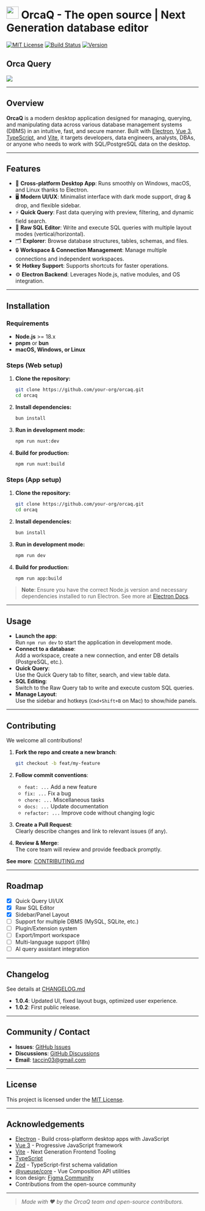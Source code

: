 # <img src="https://orca-q.com/images/logo.png" width="32"> OrcaQ - The open source | Next Generation database editor

[![MIT License](https://img.shields.io/badge/license-MIT-blue.svg)](LICENSE)
[![Build Status](https://img.shields.io/badge/build-passing-brightgreen.svg)](TODO)
[![Version](https://img.shields.io/badge/version-1.0.4-blue.svg)](package.json)

## Orca Query

<img src="https://orca-q.com/images/editor-preview.png" >

---

## Overview

**OrcaQ** is a modern desktop application designed for managing, querying, and manipulating data across various database management systems (DBMS) in an intuitive, fast, and secure manner. Built with [Electron](https://www.electronjs.org/), [Vue 3](https://vuejs.org/), [TypeScript](https://www.typescriptlang.org/), and [Vite](https://vitejs.dev/), it targets developers, data engineers, analysts, DBAs, or anyone who needs to work with SQL/PostgreSQL data on the desktop.

---

## Features

- 🚀 **Cross-platform Desktop App**: Runs smoothly on Windows, macOS, and Linux thanks to Electron.
- 🖥️ **Modern UI/UX**: Minimalist interface with dark mode support, drag & drop, and flexible sidebar.
- ⚡ **Quick Query**: Fast data querying with preview, filtering, and dynamic field search.
- 📝 **Raw SQL Editor**: Write and execute SQL queries with multiple layout modes (vertical/horizontal).
- 🗂️ **Explorer**: Browse database structures, tables, schemas, and files.
- 🔒 **Workspace & Connection Management**: Manage multiple connections and independent workspaces.
- 🛠️ **Hotkey Support**: Supports shortcuts for faster operations.
- ⚙️ **Electron Backend**: Leverages Node.js, native modules, and OS integration.

---

## Installation

### Requirements

- **Node.js** >= 18.x
- **pnpm** or **bun**
- **macOS, Windows, or Linux**

### Steps (Web setup)

1. **Clone the repository:**

   ```sh
   git clone https://github.com/your-org/orcaq.git
   cd orcaq
   ```

2. **Install dependencies:**

   ```sh
   bun install
   ```

3. **Run in development mode:**

   ```sh
   npm run nuxt:dev
   ```

4. **Build for production:**

   ```sh
   npm run nuxt:build
   ```

### Steps (App setup)

1. **Clone the repository:**

   ```sh
   git clone https://github.com/your-org/orcaq.git
   cd orcaq
   ```

2. **Install dependencies:**

   ```sh
   bun install
   ```

3. **Run in development mode:**

   ```sh
   npm run dev
   ```

4. **Build for production:**

   ```sh
   npm run app:build
   ```

> **Note**: Ensure you have the correct Node.js version and necessary dependencies installed to run Electron. See more at [Electron Docs](https://www.electronjs.org/docs/latest/tutorial/quick-start).

---

## Usage

- **Launch the app**:  
  Run `npm run dev` to start the application in development mode.
- **Connect to a database**:  
  Add a workspace, create a new connection, and enter DB details (PostgreSQL, etc.).
- **Quick Query**:  
  Use the Quick Query tab to filter, search, and view table data.
- **SQL Editing**:  
  Switch to the Raw Query tab to write and execute custom SQL queries.
- **Manage Layout**:  
  Use the sidebar and hotkeys (`Cmd+Shift+B` on Mac) to show/hide panels.

---

## Contributing

We welcome all contributions!

1. **Fork the repo and create a new branch**:

   ```sh
   git checkout -b feat/my-feature
   ```

2. **Follow commit conventions**:

   - `feat: ...` Add a new feature
   - `fix: ...` Fix a bug
   - `chore: ...` Miscellaneous tasks
   - `docs: ...` Update documentation
   - `refactor: ...` Improve code without changing logic

3. **Create a Pull Request**:  
   Clearly describe changes and link to relevant issues (if any).

4. **Review & Merge**:  
   The core team will review and provide feedback promptly.

**See more**: [CONTRIBUTING.md](CONTRIBUTING.md)

---

## Roadmap

- [x] Quick Query UI/UX
- [x] Raw SQL Editor
- [x] Sidebar/Panel Layout
- [ ] Support for multiple DBMS (MySQL, SQLite, etc.)
- [ ] Plugin/Extension system
- [ ] Export/Import workspace
- [ ] Multi-language support (i18n)
- [ ] AI query assistant integration

---

## Changelog

See details at [CHANGELOG.md](CHANGELOG.md)

- **1.0.4**: Updated UI, fixed layout bugs, optimized user experience.
- **1.0.2**: First public release.

---

## Community / Contact

- **Issues**: [GitHub Issues](https://github.com/your-org/orcaq/issues)
- **Discussions**: [GitHub Discussions](https://github.com/your-org/orcaq/discussions)
- **Email**: taccin03@gmail.com

---

## License

This project is licensed under the [MIT License](LICENSE).

---

## Acknowledgements

- [Electron](https://www.electronjs.org/) - Build cross-platform desktop apps with JavaScript
- [Vue 3](https://vuejs.org/) - Progressive JavaScript framework
- [Vite](https://vitejs.dev/) - Next Generation Frontend Tooling
- [TypeScript](https://www.typescriptlang.org/)
- [Zod](https://zod.dev/) - TypeScript-first schema validation
- [@vueuse/core](https://vueuse.org/) - Vue Composition API utilities
- Icon design: [Figma Community](https://www.figma.com/design/wAm0jjPdhpKsEGXjtUw3tk/macOS-App-Icon-Template--Community-?node-id=102-4&t=B0v343GshmaCBMqU-0)
- Contributions from the open-source community

---

> _Made with ❤️ by the OrcaQ team and open-source contributors._
